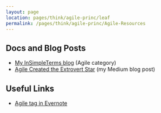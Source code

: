 ```yaml
---
layout: page
location: pages/think/agile-princ/leaf
permalink: /pages/think/agile-princ/Agile-Resources
---
```


## Docs and Blog Posts

- [My InSimpleTerms blog](https://insimpleterms.blog/category/agile) (Agile category)
- [Agile Created the Extrovert Star](https://medium.com/a-woman-in-technology/agile-created-the-extrovert-star-e1e256af5cd9) (my Medium blog post)

## Useful Links

- [Agile tag in Evernote](https://www.evernote.com/client/web?login=true#?an=true&n=90c6c237-18b8-4efc-bce7-91921df16482&query=tag%1FAgile%1FtagGuid%3A8cb5616d-a8a4-4fa5-9f8d-0948cc99f3fd%1Eview%3AVIEW%2FALL_NOTES&)
